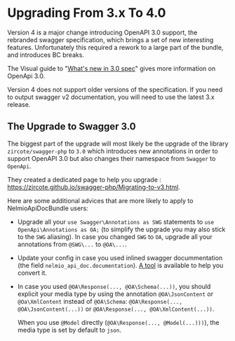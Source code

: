 Upgrading From 3.x To 4.0
=========================

Version 4 is a major change introducing OpenAPI 3.0 support, the rebranded swagger specification, which brings a set of new interesting features. Unfortunately this required a rework to a large part of the bundle, and introduces BC breaks.

The Visual guide to "[What's new in 3.0 spec](https://blog.readme.com/an-example-filled-guide-to-swagger-3-2/)" gives more information on OpenApi 3.0.

Version 4 does not support older versions of the specification. If you need to output swagger v2 documentation, you will need to use the latest 3.x release.

The Upgrade to Swagger 3.0
--------------------------

The biggest part of the upgrade will most likely be the upgrade of the library `zircote/swagger-php` to `3.0` which introduces new annotations in order to support OpenAPI 3.0 but also changes
their namespace from ``Swagger`` to ``OpenApi``.

They created a dedicated page to help you upgrade : https://zircote.github.io/swagger-php/Migrating-to-v3.html.

Here are some additional advices that are more likely to apply to NelmioApiDocBundle users:

- Upgrade all your ``use Swagger\Annotations as SWG`` statements to ``use OpenApi\Annotations as OA;`` (to simplify the upgrade you may also stick to the ``SWG`` aliasing).
  In case you changed ``SWG`` to ``OA``, upgrade all your annotations from ``@SWG\...`` to ``@OA\...``.

- Update your config in case you used inlined swagger docummentation (the field ``nelmio_api_doc.documentation``). [A tool](https://openapi-converter.herokuapp.com/) is available to help you convert it.

- In case you used ``@OA\Response(..., @OA\Schema(...))``, you should explicit your media type by using the annotation ``@OA\JsonContent`` or ``@Oa\XmlContent`` instead of ``@OA\Schema``:
  ``@OA\Response(..., @OA\JsonContent(...))`` or ``@OA\Response(..., @OA\XmlContent(...))``.

  When you use ``@Model`` directly (``@OA\Response(..., @Model(...)))``), the media type is set by default to ``json``.
